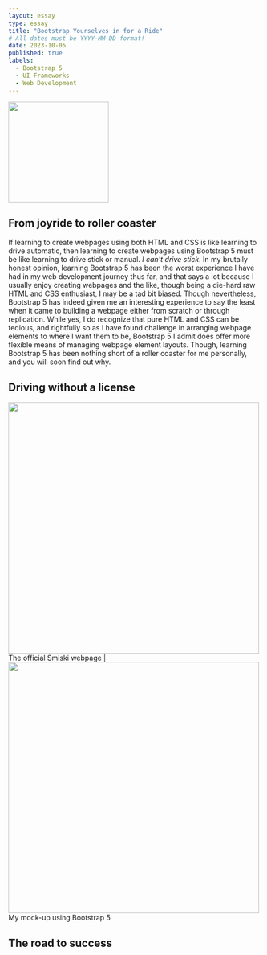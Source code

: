 ```yaml
---
layout: essay
type: essay
title: "Bootstrap Yourselves in for a Ride"
# All dates must be YYYY-MM-DD format!
date: 2023-10-05
published: true
labels:
  - Bootstrap 5
  - UI Frameworks
  - Web Development
---
```


<img width="200px" class="rounded float-start pe-4" src="https://cdn.dribbble.com/users/595/screenshots/14417863/bootstrap-new-logo.png">

## From joyride to roller coaster

If learning to create webpages using both HTML and CSS is like learning to drive automatic, then learning to create webpages using Bootstrap 5 must be like learning to drive stick or manual. *I can't drive stick*. In my brutally honest opinion, learning Bootstrap 5 has been the worst experience I have had in my web development journey thus far, and that says a lot because I usually enjoy creating webpages and the like, though being a die-hard raw HTML and CSS enthusiast, I may be a tad bit biased. Though nevertheless, Bootstrap 5 has indeed given me an interesting experience to say the least when it came to building a webpage either from scratch or through replication. While yes, I do recognize that pure HTML and CSS can be tedious, and rightfully so as I have found challenge in arranging webpage elements to where I want them to be, Bootstrap 5 I admit does offer more flexible means of managing webpage element layouts. Though, learning Bootstrap 5 has been nothing short of a roller coaster for me personally, and you will soon find out why.

## Driving without a license

<img width="500px" class="rounded float-start pe-4" src="https://cdn.discordapp.com/attachments/748739346277990452/1159026886723256340/real1.png?ex=652f86e7&is=651d11e7&hm=63db23a060e49973cbf0d46ff35aba395d2dc745eab7cb3a94d62469f9d76da9&"> The official Smiski webpage | <img width="500px" class="rounded float-start pe-4" src="https://cdn.discordapp.com/attachments/748739346277990452/1159027029069545533/mine1.png?ex=652f8709&is=651d1209&hm=6144d228b7eb6a812d4caa2d067dc18593a94d5710c32dfc0c8fa36aa46ba3f6&"> My mock-up using Bootstrap 5


## The road to success


